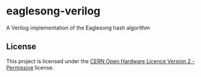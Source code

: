 # eaglesong-verilog
A Verilog implementation of the Eaglesong hash algorithm

## License
This project is licensed under the [CERN Open Hardware Licence Version 2 - Permissive](https://choosealicense.com/licenses/cern-ohl-p-2.0/) license.
